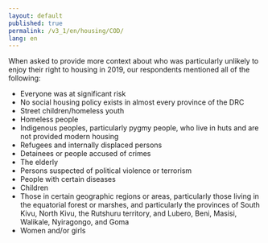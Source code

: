 ```yaml
---
layout: default
published: true
permalink: /v3_1/en/housing/COD/
lang: en
---
```

When asked to provide more context about who was particularly unlikely to enjoy their right to housing in 2019, our respondents mentioned all of the following:

-	Everyone was at significant risk
-	No social housing policy exists in almost every province of the DRC
-	Street children/homeless youth
-	Homeless people
-	Indigenous peoples, particularly pygmy people, who live in huts and are not provided modern housing
-	Refugees and internally displaced persons
-	Detainees or people accused of crimes
-	The elderly
-	Persons suspected of political violence or terrorism
-	People with certain diseases
-	Children
-	Those in certain geographic regions or areas, particularly those living in the equatorial forest or marshes, and particularly the provinces of South Kivu, North Kivu, the Rutshuru territory, and Lubero, Beni, Masisi, Walikale, Nyiragongo, and Goma
-	Women and/or girls
